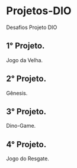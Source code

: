 # Projetos-DIO
Desafios Projeto DIO

## 1° Projeto.
Jogo da Velha.

## 2° Projeto.
Gênesis.

## 3° Projeto.
Dino-Game.

## 4° Projeto.
Jogo do Resgate.